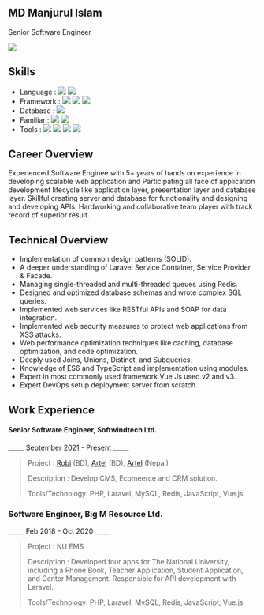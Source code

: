 ## MD Manjurul Islam
Senior Software Engineer

![](https://komarev.com/ghpvc/?username=Manjurulislam&label=Views)

## Skills
* Language : ![](https://img.shields.io/static/v1?label=PHP&message=7,8&color=success) ![](https://img.shields.io/static/v1?label=Javascript&message=ES6&color=success)
* Framework : ![](https://img.shields.io/static/v1?label=Laravel&message=7,8,9,10&color=success) ![](https://img.shields.io/static/v1?label=Vue.js&message=2,3&color=success) ![](https://img.shields.io/static/v1?label=React.js&message=*&color=success)
* Database : ![](https://img.shields.io/static/v1?label=&message=MySql,Postgresql,Mongodb&color=blue)
* Familiar : ![](https://img.shields.io/static/v1?label=&message=Mac&color=blue) ![](https://img.shields.io/static/v1?label=&message=Linux&color=blue)
* Tools : ![](https://img.shields.io/static/v1?label=&message=Git&color=blue) ![](https://img.shields.io/static/v1?label=&message=CI/CD&color=blue) ![](https://img.shields.io/static/v1?label=&message=Trello&color=blue) ![](https://img.shields.io/static/v1?label=&message=Jira&color=blue)


## Career Overview
Experienced Software Enginee with 5+ years of hands on experience in developing scalable web application and Participating all face of application development lifecycle like application layer, presentation layer and database layer. Skillful creating server and database for functionality and designing and developing APIs. Hardworking and collaborative team player with track record of superior result.

## Technical Overview
* Implementation of common design patterns (SOLID).
* A deeper understanding of Laravel Service Container, Service Provider & Facade.
* Managing single-threaded and multi-threaded queues using Redis.
* Designed and optimized database schemas and wrote complex SQL queries.
* Implemented web services like RESTful APIs and SOAP for data integration.
* Implemented web security measures to protect web applications from XSS attacks.
* Web performance optimization techniques like caching, database optimization, and code optimization.
* Deeply used Joins, Unions, Distinct, and Subqueries.
* Knowledge of ES6 and TypeScript and implementation using modules.
* Expert in most commonly used framework Vue Js used v2 and v3.
* Expert DevOps setup deployment server from scratch.

## Work Experience
#### Senior Software Engineer, Softwindtech Ltd.

_____ September 2021 - Present _____

> Project : [Robi](https://robi.com.bd) (BD), [Artel](https://robi.com.bd) (BD), [Artel](https://robi.com.bd) (Nepal)
> 
> Description : Develop CMS, Ecomeerce and CRM solution.
>
> Tools/Technology: PHP, Laravel, MySQL, Redis, JavaScript, Vue.js

### Software Engineer, Big M Resource Ltd.

_____ Feb 2018 - Oct 2020 _____

> Project : NU EMS
> 
> Description : Developed four apps for The National University, including a Phone Book, Teacher Application, Student Application, and Center Management. Responsible for API development with Laravel.
>
> Tools/Technology: PHP, Laravel, MySQL, Redis, JavaScript, Vue.js

